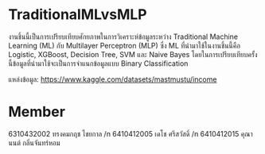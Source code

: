 # TraditionalMLvsMLP

งานชิ้นนี้เป็นการเปรียบเทียบศักยภาพในการวิเคราะห์ข้อมูลระหว่าง Traditional Machine Learning (ML) กับ Multilayer Perceptron (MLP) ซึ่ง ML ที่นำมาใช้ในงานชิ้นนี้คือ Logistic, XGBoost, Decision Tree, SVM และ Naive Bayes โดยในการเปรียบเทียบครั้งนี้ข้อมูลที่นำมาใช้จะเป็นการจำแนกข้อมูลแบบ Binary Classification 

แหล่งข้อมูล: https://www.kaggle.com/datasets/mastmustu/income

# Member
6310432002  ทรงคมกฤช ไชยกาล /n
6410412005  เดโช ศรีสวัสดิ์ /n
6410412015  คุณานนต์ กลิ่นจันทร์หอม
